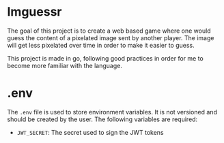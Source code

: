 # Imguessr
The goal of this project is to create a web based game where one would guess the content of a pixelated image sent by another player. The image will get less pixelated over time in order to make it easier to guess.

This project is made in go, following good practices in order for me to become more familiar with the language.

# .env
The `.env` file is used to store environment variables. It is not versioned and should be created by the user. The following variables are required:
- `JWT_SECRET`: The secret used to sign the JWT tokens
